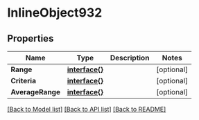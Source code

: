 # InlineObject932

## Properties

Name | Type | Description | Notes
------------ | ------------- | ------------- | -------------
**Range** | [**interface{}**](.md) |  | [optional] 
**Criteria** | [**interface{}**](.md) |  | [optional] 
**AverageRange** | [**interface{}**](.md) |  | [optional] 

[[Back to Model list]](../README.md#documentation-for-models) [[Back to API list]](../README.md#documentation-for-api-endpoints) [[Back to README]](../README.md)


